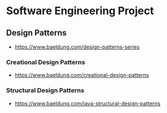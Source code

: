 # Software Engineering Project

## Design Patterns
* https://www.baeldung.com/design-patterns-series

### Creational Design Patterns
* https://www.baeldung.com/creational-design-patterns

### Structural Design Patterns
* https://www.baeldung.com/java-structural-design-patterns 